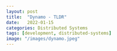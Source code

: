 ```yaml
---
layout: post
title:  "Dynamo - TLDR"
date:   2022-01-15
categories: Distributed Systems
tags: [development, distributed-systems]
image: "/images/dynamo.jpeg"
---
```

